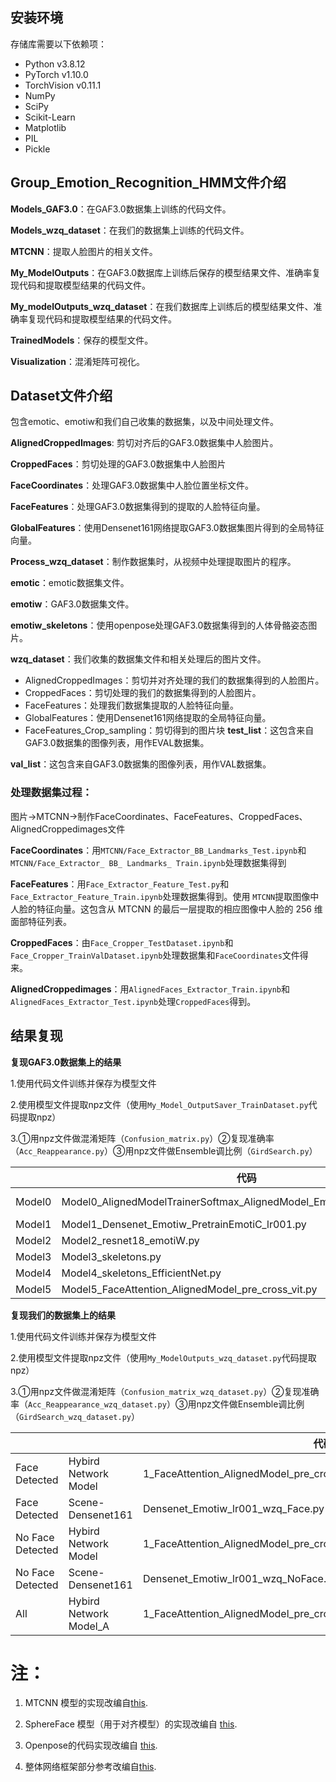 ## 安装环境

存储库需要以下依赖项：

+ Python v3.8.12
+ PyTorch v1.10.0
+ TorchVision v0.11.1
+ NumPy
+ SciPy
+ Scikit-Learn
+ Matplotlib
+ PIL
+ Pickle

## Group_Emotion_Recognition_HMM文件介绍

**Models_GAF3.0**：在GAF3.0数据集上训练的代码文件。

**Models_wzq_dataset**：在我们的数据集上训练的代码文件。

**MTCNN**：提取人脸图片的相关文件。

**My_ModelOutputs**：在GAF3.0数据库上训练后保存的模型结果文件、准确率复现代码和提取模型结果的代码文件。

**My_modelOutputs_wzq_dataset**：在我们数据库上训练后的模型结果文件、准确率复现代码和提取模型结果的代码文件。

**TrainedModels**：保存的模型文件。

**Visualization**：混淆矩阵可视化。

## Dataset文件介绍

包含emotic、emotiw和我们自己收集的数据集，以及中间处理文件。

**AlignedCroppedImages**: 剪切对齐后的GAF3.0数据集中人脸图片。

**CroppedFaces**：剪切处理的GAF3.0数据集中人脸图片

**FaceCoordinates**：处理GAF3.0数据集中人脸位置坐标文件。

**FaceFeatures**：处理GAF3.0数据集得到的提取的人脸特征向量。

**GlobalFeatures**：使用Densenet161网络提取GAF3.0数据集图片得到的全局特征向量。

**Process_wzq_dataset**：制作数据集时，从视频中处理提取图片的程序。

**emotic**：emotic数据集文件。

**emotiw**：GAF3.0数据集文件。

**emotiw_skeletons**：使用openpose处理GAF3.0数据集得到的人体骨骼姿态图片。

**wzq_dataset**：我们收集的数据集文件和相关处理后的图片文件。
  *  AlignedCroppedImages：剪切并对齐处理的我们的数据集得到的人脸图片。
  *  CroppedFaces：剪切处理的我们的数据集得到的人脸图片。
  *  FaceFeatures：处理我们数据集提取的人脸特征向量。
  *  GlobalFeatures：使用Densenet161网络提取的全局特征向量。
  *  FaceFeatures_Crop_sampling：剪切得到的图片块
**test_list**：这包含来自GAF3.0数据集的图像列表，用作EVAL数据集。

**val_list**：这包含来自GAF3.0数据集的图像列表，用作VAL数据集。

### 处理数据集过程：
图片->MTCNN->制作FaceCoordinates、FaceFeatures、CroppedFaces、AlignedCroppedimages文件

**FaceCoordinates**：用`MTCNN/Face_Extractor_BB_Landmarks_Test.ipynb`和`MTCNN/Face_Extractor_ BB_ Landmarks_ Train.ipynb`处理数据集得到

**FaceFeatures**：用`Face_Extractor_Feature_Test.py`和`Face_Extractor_Feature_Train.ipynb`处理数据集得到。使用 `MTCNN`提取图像中人脸的特征向量。这包含从 MTCNN 的最后一层提取的相应图像中人脸的 256 维面部特征列表。

**CroppedFaces**：由`Face_Cropper_TestDataset.ipynb`和 `Face_Cropper_TrainValDataset.ipynb`处理数据集和`FaceCoordinates`文件得来。

**AlignedCroppedimages**：用`AlignedFaces_Extractor_Train.ipynb`和`AlignedFaces_Extractor_Test.ipynb`处理`CroppedFaces`得到。


## 结果复现
**复现GAF3.0数据集上的结果**

1.使用代码文件训练并保存为模型文件

2.使用模型文件提取npz文件（使用`My_Model_OutputSaver_TrainDataset.py`代码提取npz）      

3.①用npz文件做混淆矩阵（`Confusion_matrix.py`）②复现准确率（`Acc_Reappearance.py`）③用npz文件做Ensemble调比例（`GirdSearch.py`）

|   | 代码 | 模型文件  | 保存的npz结果文件  |  
|---|------|---|---|
|  Model0 | Model0_AlignedModelTrainerSoftmax_AlignedModel_EmotiW_lr01_Softmax.py | AlignedModelTrainerSoftmax_AlignedModel_EmotiW_lr01_Softmax-shiyan  |  model0_output_data |   |   |
|  Model1 | Model1_Densenet_Emotiw_PretrainEmotiC_lr001.py     |model_1_2_densenet_emotiw_pretrainemotic_lr001.pt | model1_output_data  |   
|  Model2 | Model2_resnet18_emotiW.py                          |model_2_2_resnet18_EmotiW   | model2_output_data  |   
|  Model3 | Model3_skeletons.py | model_3_1_DenseNet161_skeletons_model1  | model3_output_data  |   
|  Model4 | Model4_skeletons_EfficientNet.py  | EfficientNet_skeletons  |model4_1_output_data   |  
|  Model5 | Model5_FaceAttention_AlignedModel_pre_cross_vit.py  |FaceAttention_AlignedModel_FullTrain_lr001_dropout_BN_SoftmaxLr01   |model5_output_data   |  

**复现我们的数据集上的结果**

1.使用代码文件训练并保存为模型文件

2.使用模型文件提取npz文件（使用`My_ModelOutputs_wzq_dataset.py`代码提取npz）      

3.①用npz文件做混淆矩阵（`Confusion_matrix_wzq_dataset.py`）②复现准确率（`Acc_Reappearance_wzq_dataset.py`）③用npz文件做Ensemble调比例（`GirdSearch_wzq_dataset.py`）

| |   | 代码 | 模型文件  | 保存的npz结果文件  |  
|---|---|------|---|---|
| Face Detected |Hybird Network Model| 1_FaceAttention_AlignedModel_pre_cross_vit_wzq_two_crossvit_Faces.py | model_6_1A_All_New_data  |  model6_1_output_data.npz |  
| Face Detected | Scene-Densenet161| Densenet_Emotiw_lr001_wzq_Face.py   |model_1_1_densenet_New_data_Face.pt | model_output_data_Densenet_Face.npz |   
| No Face Detected |  Hybird Network Model |1_FaceAttention_AlignedModel_pre_cross_vit_wzq_two_crossvit_NoFaces.py |model_6_1B_All_New_data2  | model6_2_output_data.npz | 
| No Face Detected |  Scene-Densenet161 | Densenet_Emotiw_lr001_wzq_NoFace.py | model_1_1_densenet_New_data_NoFace.pt  | model_output_data_Densenet_No_Face.npz  |  
| All |  Hybird Network Model_A | 1_FaceAttention_AlignedModel_pre_cross_vit_wzq_onlyone_crossvit.py | model_5_1_All_New_data |model5_output_data_onecrossvit.npz |  



# 注：

1. MTCNN 模型的实现改编自[this](https://github.com/TropComplique/mtcnn-pytorch).

2. SphereFace 模型（用于对齐模型）的实现改编自 [this](https://github.com/clcarwin/sphereface_pytorch).

3. Openpose的代码实现改编自 [this](https://github.com/CMU-Perceptual-Computing-Lab/openpose).

4. 整体网络框架部分参考改编自[this](https://github.com/vlgiitr/Group-Level-Emotion-Recognition).
